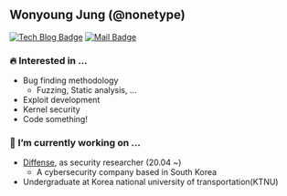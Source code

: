 ## Wonyoung Jung (@nonetype)

[![Tech Blog Badge](https://img.shields.io/badge/-Tech%20blog-black?style=flat-square&logo=github&link=https://nonetype.github.io/)](https://nonetype.github.io/)
[![Mail Badge](https://img.shields.io/badge/-Contact-black?style=flat-square&logo=Minutemailer)](mailto:exploit@kakao.com)
<!--[![Hits](https://hits.seeyoufarm.com/api/count/incr/badge.svg?url=https%3A%2F%2Fgithub.com%2Fnonetype&count_bg=%233D69C8&title_bg=%23555555&icon=github.svg&icon_color=%23E7E7E7&title=hits&edge_flat=true)](https://hits.seeyoufarm.com)-->

### 🔥 Interested in ...
- Bug finding methodology
  - Fuzzing, Static analysis, ...
- Exploit development
- Kernel security
- Code something!

### 🔭 I’m currently working on ...
- [Diffense](https://diffense.com/), as security researcher (20.04 ~)
  - A cybersecurity company based in South Korea
- Undergraduate at Korea national university of transportation(KTNU)


<!--[![nonetype's github stats](https://github-readme-stats.vercel.app/api?username=nonetype)](https://github.com/anuraghazra/github-readme-stats)-->
<!--[![Solved.ac](http://mazassumnida.wtf/api/v2/generate_badge?boj=nonetype)](https://solved.ac/nonetype)-->
